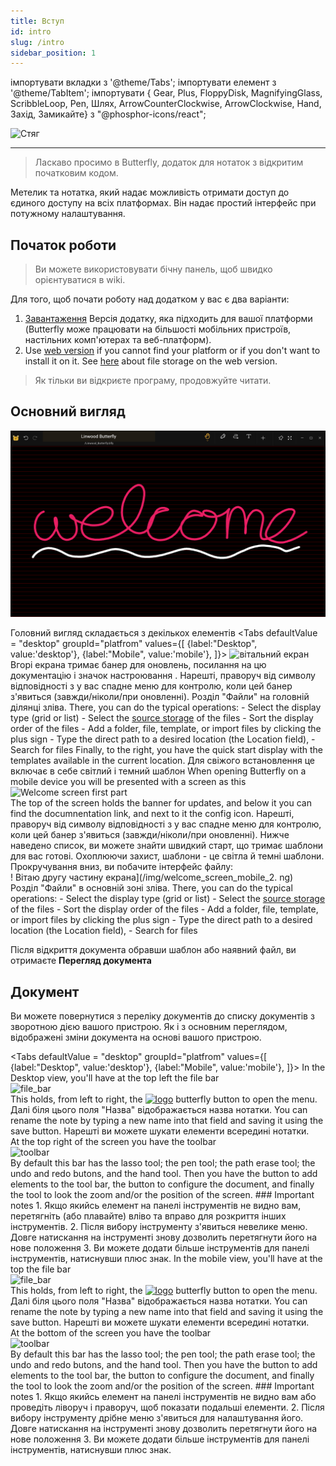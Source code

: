 ```yaml
---
title: Вступ
id: intro
slug: /intro
sidebar_position: 1
---
```


імпортувати вкладки з '@theme/Tabs'; імпортувати елемент з '@theme/TabItem'; імпортувати { Gear, Plus, FloppyDisk, MagnifyingGlass, ScribbleLoop, Pen, Шлях, ArrowCounterClockwise, ArrowClockwise, Hand, Захід, Замикайте} з "@phosphor-icons/react";

![Стяг](/img/banner.png)

---

> Ласкаво просимо в Butterfly, додаток для нотаток з відкритим початковим кодом.

Метелик та нотатка, який надає можливість отримати доступ до єдиного доступу на всіх платформах. Він надає простий інтерфейс при потужному налаштування.

## Початок роботи

> Ви можете використовувати бічну панель, щоб швидко орієнтуватися в wiki.

Для того, щоб почати роботу над додатком у вас є два варіанти:

1. [Завантаження](/downloads) Версія додатку, яка підходить для вашої платформи (Butterfly може працювати на більшості мобільних пристроїв, настільних комп'ютерах та веб-платформ).
2. Use [web version](https://web.butterfly.linwood.dev) if you cannot find your platform or if you don't want to install it on it. See [here](storage#web) about file storage on the web version.

> Як тільки ви відкриєте програму, продовжуйте читати.

## Основний вигляд

![Основний вигляд](main.png)

Головний вигляд складається з декількох елементів
<Tabs
    defaultValue = "desktop"
    groupId="platfrom"
        values={[
        {label:"Desktop", value:'desktop'},
 {label:"Mobile", value:'mobile'},
 ]}>
    <TabItem value="desktop">
        ![вітальний екран](/img/welcome_screen_desktop.png)
        Вгорі екрана тримає банер для оновлень, посилання на цю документацію і значок настроювання <Gear/>. Нарешті, праворуч від символу відповідності з <Gear/> у вас спадне меню для контролю, коли цей банер з'явиться (завжди/ніколи/при оновленні).
        Розділ "Файли" на головній ділянці зліва. There, you can do the typical operations:
            - Select the display type (grid or list)
            - Select the [source storage](storage) of the files
            - Sort the display order of the files
            - Add a folder, file, template, or import files by clicking the <Plus/> plus sign
            - Type the direct path to a desired location (the Location field),
            - Search for files
        Finally, to the right, you have the quick start display with the templates available in the current location. Для свіжого встановлення це включає в себе світлий і темний шаблон
    </TabItem>
    <TabItem value="mobile">
        When opening Butterfly on a mobile device you will be presented with a screen as this
        ![Welcome screen first part](/img/welcome_screen_mobile_1.png)   
        The top of the screen holds the banner for updates, and below it you can find the documnentation link, and next to it the <Gear/> config icon. Нарешті, праворуч від символу відповідності з <Gear/> у вас спадне меню для контролю, коли цей банер з'явиться (завжди/ніколи/при оновленні).
        Нижче наведено список, ви можете знайти швидкий старт, що тримає шаблони для вас готові. Охоплюючи захист, шаблони - це світла й темні шаблони. 
        Прокручування вниз, ви побачите інтерфейс файлу:
        \
        ! Вітаю другу частину екрана](/img/welcome_screen_mobile_2. ng)  
        Розділ "Файли" в основній зоні зліва. There, you can do the typical operations:
        - Select the display type (grid or list)
        - Select the [source storage](storage) of the files
        - Sort the display order of the files
        - Add a folder, file, template, or import files by clicking the <Plus/> plus sign
        - Type the direct path to a desired location (the Location field),
        - Search for files
    </TabItem>
</Tabs>

Після відкриття документа обравши шаблон або наявний файл, ви отримаєте **Перегляд документа**

## Документ

Ви можете повернутися з переліку документів до списку документів з зворотною дією вашого пристрою. Як і з основним переглядом, відображені зміни документа на основі вашого пристрою.

<Tabs
    defaultValue = "desktop"
    groupId="platfrom"
        values={[
        {label:"Desktop", value:'desktop'},
 {label:"Mobile", value:'mobile'},
 ]}>
    <TabItem value="desktop">
        In the Desktop view, you'll have at the top left the file bar\
        ![file_bar](/img/document_view_file_bar.png)\
        This holds, from left to right, the 
        [<img alt="logo" src="/img/logo.png" width="16"/>](/img/logo.png)
        butterfly button to open the menu. Далі біля цього поля "Назва" відображається назва нотатки. You can rename the note by typing a new name into that field and saving it using the <FloppyDisk/> save button. Нарешті ви можете <MagnifyingGlass/> шукати елементи всередині нотатки.
        \
        At the top right of the screen you have the toolbar\
        ![toolbar](/img/document_view_toolbar.png)\
        By default this bar has the <ScribbleLoop/> lasso tool; the <Pen/> pen tool; the <Path/> path erase tool; the <ArrowCounterClockwise/> undo and <ArrowClockwise/> redo butons, and the <Hand/> hand tool. Then you have the <Plus/> button to add elements to the tool bar, the <Wrench/> button to configure the document, and finally the <Lock/> tool to look the zoom and/or the position of the screen. 
        ### Important notes
        1. Якщо якийсь елемент на панелі інструментів не видно вам, перетягніть (або плавайте) вліво та вправо для розкриття інших інструментів. 
        2. Після вибору інструменту з'явиться невелике меню. Довге натискання на інструменті знову дозволить перетягнути його на нове положення
        3. Ви можете додати більше інструментів для панелі інструментів, натиснувши <Plus/> плюс знак. 
    </TabItem>
    <TabItem value="mobile">
        In the mobile view, you'll have at the top the file bar\
        ![file_bar](/img/document_view_file_bar.png)\
        This holds, from left to right, the 
        [<img alt="logo" src="/img/logo.png" width="16"/>](/img/logo.png)
        butterfly button to open the menu. Далі біля цього поля "Назва" відображається назва нотатки. You can rename the note by typing a new name into that field and saving it using the <FloppyDisk/> save button. Нарешті ви можете <MagnifyingGlass/> шукати елементи всередині нотатки.
        \
        At the bottom of the screen you have the toolbar\
        ![toolbar](/img/document_view_toolbar.png)\
        By default this bar has the <ScribbleLoop/> lasso tool; the <Pen/> pen tool; the <Path/> path erase tool; the <ArrowCounterClockwise/> undo and <ArrowClockwise/> redo butons, and the <Hand/> hand tool. Then you have the <Plus/> button to add elements to the tool bar, the <Wrench/> button to configure the document, and finally the <Lock/> tool to look the zoom and/or the position of the screen. 
        ### Important notes
        1. Якщо якийсь елемент на панелі інструментів не видно вам або проведіть ліворуч і праворуч, щоб показати подальші елементи. 
        2. Після вибору інструменту дрібне меню з'явиться для налаштування його. Довге натискання на інструменті знову дозволить перетягнути його на нове положення
        3. Ви можете додати більше інструментів для панелі інструментів, натиснувши <Plus/> плюс знак. 
    </TabItem>
</Tabs>
